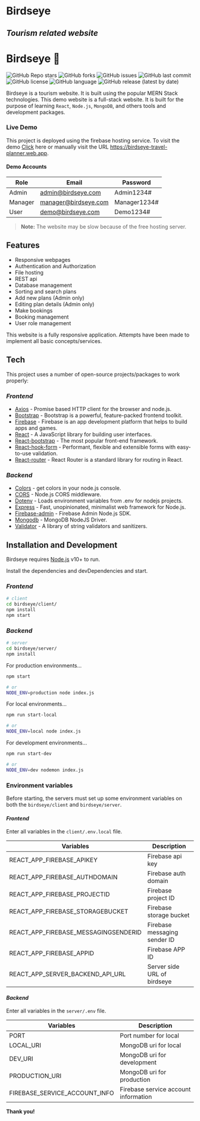 # Birdseye
## _Tourism related website_

# Birdseye 🦅

![GitHub Repo stars](https://img.shields.io/github/stars/Md-Dipu/birdseye?style=social)
![GitHub forks](https://img.shields.io/github/forks/Md-Dipu/birdseye?style=social)
![GitHub issues](https://img.shields.io/github/issues/Md-Dipu/birdseye)
![GitHub last commit](https://img.shields.io/github/last-commit/Md-Dipu/birdseye)
![GitHub license](https://img.shields.io/github/license/Md-Dipu/birdseye?style=for-the-badge)
![GitHub language](https://img.shields.io/github/languages/top/Md-Dipu/birdseye?color=blue)
![GitHub release (latest by date)](https://img.shields.io/github/v/release/Md-Dipu/birdseye?style=for-the-badge)

Birdseye is a tourism website. It is built using the popular MERN Stack technologies. This demo website is a full-stack website. It is built for the purpose of learning `React`, `Node.js`, `MongoDB`, and others tools and development packages.

### Live Demo

This project is deployed using the firebase hosting service. To visit the demo [Click](https://birdseye-travel-planner.web.app) here or manually visit the URL https://birdseye-travel-planner.web.app.

#### Demo Accounts

| Role | Email | Password |
| ------ | ------ | ------ |
| Admin | admin@birdseye.com | Admin1234# |
| Manager | manager@birdseye.com | Manager1234# |
| User | demo@birdseye.com | Demo1234# |

> **Note:** The website may be slow because of the free hosting server.

## Features

- Responsive webpages
- Authentication and Authorization
- File hosting
- REST api
- Database management
- Sorting and search plans
- Add new plans (Admin only)
- Editing plan details (Admin only)
- Make bookings
- Booking management
- User role management

This website is a fully responsive application. Attempts have been made to implement all basic concepts/services. 

## Tech

This project uses a number of open-source projects/packages to work properly:

### _Frontend_
- [Axios](https://axios-http.com/) - Promise based HTTP client for the browser and node.js.
- [Bootstrap](https://getbootstrap.com/) - Bootstrap is a powerful, feature-packed frontend toolkit.
- [Firebase](https://firebase.google.com/) - Firebase is an app development platform that helps to build apps and games.
- [React](https://reactjs.org/) - A JavaScript library for building user interfaces.
- [React-bootstrap](https://react-bootstrap.github.io/) - The most popular front-end framework.
- [React-hook-form](https://react-hook-form.com/) - Performant, flexible and extensible forms with easy-to-use validation.
- [React-router](https://reactrouter.com/) - React Router is a standard library for routing in React.

### _Backend_
- [Colors](https://github.com/Marak/colors.js) - get colors in your node.js console.
- [CORS](https://github.com/expressjs/cors#readme) - Node.js CORS middleware.
- [Dotenv](https://github.com/motdotla/dotenv#readme) - Loads environment variables from .env for nodejs projects.
- [Express](https://expressjs.com/) - Fast, unopinionated, minimalist web framework for Node.js.
- [Firebase-admin](https://www.npmjs.com/package/firebase-admin) - Firebase Admin Node.js SDK.
- [Mongodb](https://www.npmjs.com/package/mongodb) - MongoDB NodeJS Driver.
- [Validator](https://github.com/validatorjs/validator.js) - A library of string validators and sanitizers.

## Installation and Development

Birdseye requires [Node.js](https://nodejs.org/) v10+ to run.

Install the dependencies and devDependencies and start.

### _Frontend_

```sh
# client
cd birdseye/client/
npm install
npm start
```

### _Backend_

```sh
# server
cd birdseye/server/
npm install
```

For production environments...

```sh
npm start

# or
NODE_ENV=production node index.js
```

For local environments...

```sh
npm run start-local

# or
NODE_ENV=local node index.js
```

For development environments...

```sh
npm run start-dev

# or
NODE_ENV=dev nodemon index.js
```

### Environment variables

Before starting, the servers must set up some environment variables on both the `birdseye/client` and `birdseye/server`.

#### _Frontend_

Enter all variables in the `client/.env.local` file.

| Variables | Description |
| ------ | ------ |
| REACT_APP_FIREBASE_APIKEY | Firebase api key |
| REACT_APP_FIREBASE_AUTHDOMAIN | Firebase auth domain |
| REACT_APP_FIREBASE_PROJECTID | Firebase project ID |
| REACT_APP_FIREBASE_STORAGEBUCKET | Firebase storage bucket |
| REACT_APP_FIREBASE_MESSAGINGSENDERID | Firebase messaging sender ID |
| REACT_APP_FIREBASE_APPID | Firebase APP ID |
| REACT_APP_SERVER_BACKEND_API_URL | Server side URL of birdseye |


#### _Backend_

Enter all variables in the `server/.env` file.

| Variables | Description |
| ------ | ------ |
| PORT | Port number for local |
| LOCAL_URI | MongoDB uri for local |
| DEV_URI | MongoDB uri for development |
| PRODUCTION_URI | MongoDB uri for production |
| FIREBASE_SERVICE_ACCOUNT_INFO | Firebase service account information |

**Thank you!**
